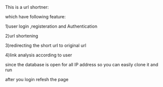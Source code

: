 This is a url shortner:

which have following feature:

1)user login ,registeration and Authentication

2)url shortening

3)redirecting the short url to original url

4)link analysis according to user


since the database is open for all IP address so you can easily clone it and run

after you login refesh the page
